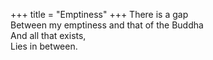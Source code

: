 +++
title = "Emptiness"
+++
There is a gap  
Between my emptiness and that of the Buddha  
And all that exists,  
Lies in between.